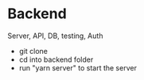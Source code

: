 # Backend

Server, API, DB, testing, Auth

-   git clone
-   cd into backend folder
-   run "yarn server" to start the server
